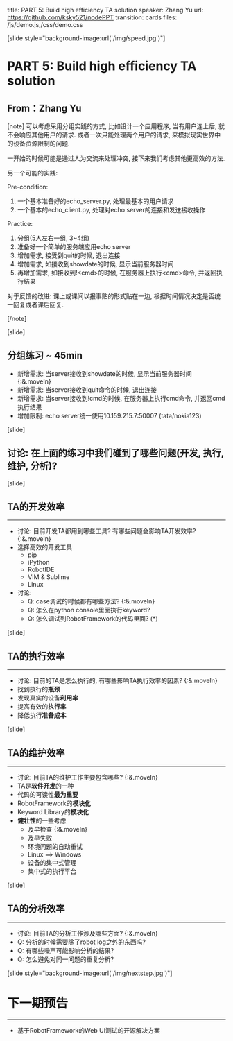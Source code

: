 title: PART 5: Build high efficiency TA solution
speaker: Zhang Yu
url: https://github.com/ksky521/nodePPT
transition: cards
files: /js/demo.js,/css/demo.css

[slide style="background-image:url('/img/speed.jpg')"]

# PART 5: Build high efficiency TA solution
## From：Zhang Yu
[note]
可以考虑采用分组实践的方式, 比如设计一个应用程序, 当有用户连上后, 就不会响应其他用户的请求. 或者一次只能处理两个用户的请求, 来模拟现实世界中的设备资源限制的问题.

一开始的时候可能是通过人为交流来处理冲突, 接下来我们考虑其他更高效的方法.

另一个可能的实践:

Pre-condition:
1. 一个基本准备好的echo_server.py, 处理最基本的用户请求
1. 一个基本的echo_client.py, 处理对echo server的连接和发送接收操作

Practice:
1. 分组(5人左右一组, 3~4组)
1. 准备好一个简单的服务端应用echo server
1. 增加需求, 接受到quit的时候, 退出连接
1. 增加需求, 如接收到showdate的时候, 显示当前服务器时间
1. 再增加需求, 如接收到!\<cmd\>的时候, 在服务器上执行\<cmd\>命令, 并返回执行结果

对于反馈的改进: 课上或课间以报事贴的形式贴在一边, 根据时间情况决定是否统一回复或者课后回复.

[/note]

[slide]

## 分组练习 ~ 45min

* 新增需求: 当server接收到showdate的时候, 显示当前服务器时间 {:&.moveIn}
* 新增需求: 当server接收到quit命令的时候, 退出连接
* 新增需求: 当server接收到!cmd的时候, 在服务器上执行cmd命令, 并返回cmd执行结果
* 增加限制: echo server统一使用10.159.215.7:50007 (tata/nokia123)

[slide]

## 讨论: 在上面的练习中我们碰到了哪些问题(开发, 执行, 维护, 分析)?

[slide]

## TA的开发效率
----
* 讨论: 目前开发TA都用到哪些工具? 有哪些问题会影响TA开发效率? {:&.moveIn}
* 选择高效的开发工具
    * pip
    * iPython
    * RobotIDE
    * VIM & Sublime
    * Linux
* 讨论:
    * Q: case调试的时候都有哪些方法? {:&.moveIn}
    * Q: 怎么在python console里面执行keyword?
    * Q: 怎么调试到RobotFramework的代码里面? (*)

[slide]

## TA的执行效率
----
* 讨论: 目前的TA是怎么执行的, 有哪些影响TA执行效率的因素? {:&.moveIn}
* 找到执行的**瓶颈**
* 发现真实的设备**利用率**
* 提高有效的**执行率**
* 降低执行**准备成本**

[slide]

## TA的维护效率
----
* 讨论: 目前TA的维护工作主要包含哪些? {:&.moveIn}
* TA是**软件开发**的一种
* 代码的可读性**最为重要**
* RobotFramework的**模块化**
* Keyword Library的**模块化**
* **健壮性**的一些考虑
    * 及早检查 {:&.moveIn}
    * 及早失败
    * 环境问题的自动重试
    * Linux ==> Windows
    * 设备的集中式管理
    * 集中式的执行平台

[slide]

## TA的分析效率
----
* 讨论: 目前TA的分析工作涉及哪些方面? {:&.moveIn}
* Q: 分析的时候需要除了robot log之外的东西吗?
* Q: 有哪些噪声可能影响分析的结果?
* Q: 怎么避免对同一问题的重复分析?

[slide style="background-image:url('/img/nextstep.jpg')"]

# 下一期预告
----
* 基于RobotFramework的Web UI测试的开源解决方案
